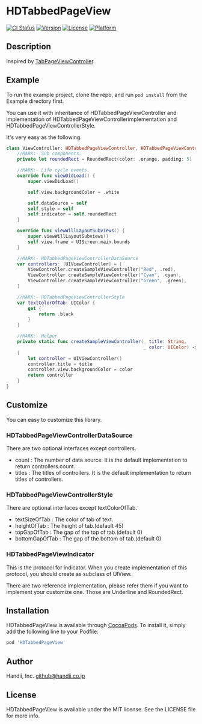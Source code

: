 # HDTabbedPageView

[![CI Status](http://img.shields.io/travis/Handii-inc/HDTabbedPageView.svg?style=flat)](https://travis-ci.org/Handii-inc/HDTabbedPageView)
[![Version](https://img.shields.io/cocoapods/v/HDTabbedPageView.svg?style=flat)](http://cocoapods.org/pods/HDTabbedPageView)
[![License](https://img.shields.io/cocoapods/l/HDTabbedPageView.svg?style=flat)](http://cocoapods.org/pods/HDTabbedPageView)
[![Platform](https://img.shields.io/cocoapods/p/HDTabbedPageView.svg?style=flat)](http://cocoapods.org/pods/HDTabbedPageView)

## Description
Inspired by [TabPageViewController](https://github.com/EndouMari/TabPageViewController).

## Example

To run the example project, clone the repo, and run `pod install` from the Example directory first.

You can use it with inheritance of HDTabbedPageViewController and implementation of HDTabbedPageViewControllerimplementation and HDTabbedPageViewControllerStyle.

It's very easy as the following.

```swift
class ViewController: HDTabbedPageViewController, HDTabbedPageViewControllerDataSource, HDTabbedPageViewControllerStyle {
    //MARK:- Sub components.
    private let roundedRect = RoundedRect(color: .orange, padding: 5)

    //MARK:- Life cycle events.
    override func viewDidLoad() {
        super.viewDidLoad()

        self.view.backgroundColor = .white

        self.dataSource = self
        self.style = self
        self.indicator = self.roundedRect
    }

    override func viewWillLayoutSubviews() {
        super.viewWillLayoutSubviews()
        self.view.frame = UIScreen.main.bounds
    }

    //MARK:- HDTabbedPageViewControllerDataSource
    var controllers: [UIViewController] = [
        ViewController.createSampleViewController("Red", .red),
        ViewController.createSampleViewController("Cyan", .cyan),
        ViewController.createSampleViewController("Green", .green),
    ]

    //MARK:- HDTabbedPageViewControllerStyle
    var textColorOfTab: UIColor {
        get {
            return .black
        }
    }

    //MARK:- Helper
    private static func createSampleViewController(_ title: String,
                                                   _ color: UIColor) -> UIViewController
    {
        let controller = UIViewController()
        controller.title = title
        controller.view.backgroundColor = color
        return controller
    }
}
```

## Customize

You can easy to customize this library.

### HDTabbedPageViewControllerDataSource

There are two optional interfaces except controllers.

- count : The number of data source. It is the default implementation to return controllers.count.
- titles : The titles of controllers. It is the default implementation to return titles of controllers.

### HDTabbedPageViewControllerStyle

There are optional interfaces except textColorOfTab.

- textSizeOfTab : The color of tab of text. 
- heightOfTab : The height of tab.(default 45)
- topGapOfTab : The gap of the top of tab.(default 0)
- bottomGapOfTab : The gap of the bottom of tab.(default 0)

### HDTabbedPageViewIndicator

This is the protocol for indicator.
When you create implementation of this protocol, you should create as subclass of UIView.

There are two reference implementation, please refer them if you want to implement your customize one.
Those are Underline and RoundedRect.

## Installation

HDTabbedPageView is available through [CocoaPods](http://cocoapods.org). To install
it, simply add the following line to your Podfile:

```ruby
pod 'HDTabbedPageView'
```

## Author

Handii, Inc. github@handii.co.jp

## License

HDTabbedPageView is available under the MIT license. See the LICENSE file for more info.
